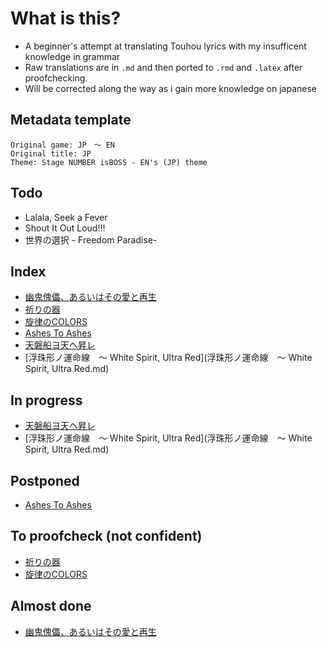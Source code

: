 # What is this?

- A beginner's attempt at translating Touhou lyrics with my insufficent knowledge in grammar
- Raw translations are in `.md` and then ported to `.rmd` and `.latex` after proofchecking.
- Will be corrected along the way as i gain more knowledge on japanese

## Metadata template
```
Original game: JP　～ EN
Original title: JP
Theme: Stage NUMBER isBOSS - EN's (JP) theme
```

## Todo

- Lalala, Seek a Fever
- Shout It Out Loud!!!
- 世界の選択 - Freedom Paradise-

## Index

- [幽鬼傀儡、あるいはその愛と再生](幽鬼傀儡、あるいはその愛と再生.md)
- [祈りの器](祈りの器.md)
- [旋律のCOLORS](旋律のCOLORS.md)
- [Ashes To Ashes](Ashes_To_Ashes.md)
- [天磐船ヨ天ヘ昇レ](天磐船ヨ天ヘ昇レ.md)
- [浮珠形ノ運命線　～ White Spirit, Ultra Red](浮珠形ノ運命線　～ White Spirit, Ultra Red.md)
## In progress
- [天磐船ヨ天ヘ昇レ](天磐船ヨ天ヘ昇レ.md)
- [浮珠形ノ運命線　～ White Spirit, Ultra Red](浮珠形ノ運命線　～ White Spirit, Ultra Red.md)

## Postponed
- [Ashes To Ashes](Ashes_To_Ashes.md)

## To proofcheck (not confident)
- [祈りの器](祈りの器.md)
- [旋律のCOLORS](旋律のCOLORS.md)

## Almost done
- [幽鬼傀儡、あるいはその愛と再生](幽鬼傀儡、あるいはその愛と再生.md)
